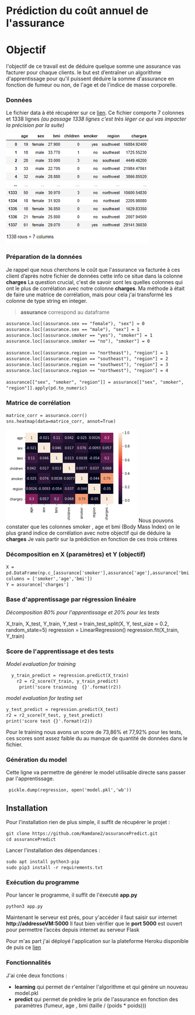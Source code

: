 # Prédiction du coût annuel de l'assurance

# Objectif
l'objectif de ce travail est de déduire quelque somme une assurance vas facturer pour chaque clients.
le but est d’entraîner un algorithme d'apprentissage pour qu'il puissent déduire la somme d'assurance en fonction de fumeur ou non, de l'age et de l'indice de masse corporelle.

### Données

Le fichier data à été récupérer sur ce [lien](https://www.kaggle.com/mirichoi0218/insurance).
Ce fichier comporte 7 colonnes et 1338 lignes *(au passage 1338 lignes c'est très léger ce qui vas impacter la précision par la suite)*

![dataset](/images/dataset.png)
### Préparation de la données
Je rappel que nous cherchons le coût que l'assurance va facturée à ces client
d’après notre fichier de données cette info ce situe dans la colonne **charges**
La question crucial, c'est de savoir sont les quelles colonnes qui ont le plus de corrélation avec notre colonne **charges**.
Ma méthode à était de faire une matrice de corrélation, mais pour cela j'ai transformé les colonne de type string en integer. 

> **assurance** correspond au dataframe

    assurance.loc[(assurance.sex == "female"), "sex"] = 0
    assurance.loc[(assurance.sex == "male"), "sex"] = 1
    assurance.loc[(assurance.smoker == "yes"), "smoker"] = 1
    assurance.loc[(assurance.smoker == "no"), "smoker"] = 0

    assurance.loc[(assurance.region == "northeast"), "region"] = 1
    assurance.loc[(assurance.region == "southeast"), "region"] = 2
    assurance.loc[(assurance.region == "southwest"), "region"] = 3
    assurance.loc[(assurance.region == "northwest"), "region"] = 4

    assurance[["sex", "smoker", "region"]] = assurance[["sex", "smoker", "region"]].apply(pd.to_numeric)

### Matrice de corrélation

    matrice_corr = assurance.corr()
    sns.heatmap(data=matrice_corr, annot=True)
    
![GitHub Logo](/images/matrice.png)
   Nous pouvons constater que les colonnes smoker , age et bmi (Body Mass Index) on le plus grand indice de corrélation avec notre objectif qui de déduire la **charges**
   Je vais partir sur la prédiction en fonction de ces trois critères

### Décomposition en X (paramètres) et Y (objectif)

    X = pd.DataFrame(np.c_[assurance['smoker'],assurance['age'],assurance['bmi']], columns = ['smoker','age','bmi'])
    Y = assurance['charges']

### Base d'apprentissage par régression linéaire
*Décomposition 80% pour l'apprentissage et 20% pour les tests*

X_train, X_test, Y_train, Y_test = train_test_split(X, Y, test_size = 0.2, random_state=5)
regression = LinearRegression()
regression.fit(X_train, Y_train)


### Score de l'apprentissage et des tests
*Model evaluation for training*
  

      y_train_predict = regression.predict(X_train)
        r2 = r2_score(Y_train, y_train_predict)
         print('score trainning  {}'.format(r2))

 
*model evaluation for testing set*

    y_test_predict = regression.predict(X_test)
    r2 = r2_score(Y_test, y_test_predict)
    print('score test {}'.format(r2))

Pour le training nous avons un score de 73,86% et 77,92% pour les tests, ces scores sont assez faible du au manque de quantité de données dans le fichier.

### Génération du model 
Cette ligne va permettre de générer le model utilisable directe sans passer par l'apprentissage.
   

     pickle.dump(regression, open('model.pkl','wb'))




## Installation 

Pour l'installation rien de plus simple, il suffit de récupérer le projet :

    git clone https://github.com/Ramdane2/assurancePredict.git
    cd assurancePredict

Lancer l'installation des dépendances :
	

    sudo apt install python3-pip
    sudo pip3 install -r requirements.txt


  

### Exécution du programme 

Pour lancer le programme, il suffit de l'éxecuté **app.py**

    python3 app.py

Maintenant le serveur est prés, pour y'accéder il faut saisir sur internet **http://addresseVM:5000**
Il faut bien vérifier que le **port 5000** est ouvert pour permettre l’accès depuis internet au serveur Flask

Pour m'as part j'ai déployé l'application sur la plateforme Heroku disponible de puis ce [lien](https://predictionassurance.herokuapp.com/)

### Fonctionnalités
J'ai crée deux fonctions : 
- **learning** qui permet de r'entaîner l'algorithme et qui génére un nouveau model.pkl
- **predict** qui permet de prédire le prix de l'assurance en fonction des paramètres (fumeur, age , bmi (taille / (poids * poids)))






